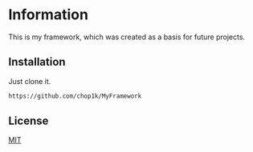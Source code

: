 # Information
This is my framework, which was created as a basis for future projects.

## Installation 
Just clone it.
```bash
https://github.com/chop1k/MyFramework
```

## License
[MIT](https://choosealicense.com/licenses/mit/)